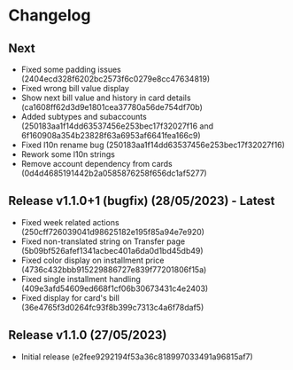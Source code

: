 # Changelog

## Next
- Fixed some padding issues (2404ecd328f6202bc2573f6c0279e8cc47634819)
- Fixed wrong bill value display
- Show next bill value and history in card details (ca1608ff62d3d9e1801cea37780a56de754df70b)
- Added subtypes and subaccounts (250183aa1f14dd63537456e253bec17f32027f16 and 6f160908a354b23828f63a6953af6641fea166c9) 
- Fixed l10n rename bug (250183aa1f14dd63537456e253bec17f32027f16)
- Rework some l10n strings
- Remove account dependency from cards (0d4d4685191442b2a0585876258f656dc1af5277)

## Release v1.1.0+1 (bugfix) (28/05/2023) - **Latest**  
- Fixed week related actions (250cff726039041d98625182e195f85a94e7e920)
- Fixed non-translated string on Transfer page (5b09bf526afef1341acbec401a6da0d1bd45db49)
- Fixed color display on installment price (4736c432bbb915229886727e839f77201806f15a)
- Fixed single installment handling (409e3afd54609ed668f1cf06b30673431c4e2403)
- Fixed display for card's bill (36e4765f3d0264fc93f8b399c7313c4a6f78daf5)

## Release v1.1.0 (27/05/2023)
- Initial release (e2fee9292194f53a36c818997033491a96815af7)